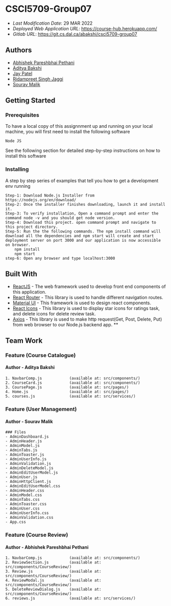 # CSCI5709-Group07

* *Last Modification Date*: 29 MAR 2022
* *Deployed Web Application URL*: <https://course-hub.herokuapp.com/>
* *Gitlab URL*: <https://git.cs.dal.ca/abakshi/csci5709-group07>

## Authors

* [Abhishek Pareshbhai Pethani](ab823206@dal.ca)
* [Aditya Bakshi](aditya.bakshi@dal.ca)
* [Jay Patel](jy439129@dal.ca)
* [Ridampreet Singh Jaggi](rd285404@dal.ca)
* [Sourav Malik](sr343164@dal.ca)


## Getting Started

### Prerequisites

To have a local copy of this assignnment up and running on your local machine, you will first need to install the following software

```
Node JS
```

See the following section for detailed step-by-step instructions on how to install this software 

### Installing

A step by step series of examples that tell you how to get a development env running

```
Step-1: Download Node.js Installer from https://nodejs.org/en/download/
Step-2: Once the installer finishes downloading, launch it and install it.
Step-3: To verify installation, Open a command prompt and enter the command node -v and you should get node version.
Step-4: Download this project. open command prompt and navigate to this project directory.
Step-5: Run the the following commands. The npm install command will download all the dependencies and npm start will create and start deployment server on port 3000 and our application is now accessible on browser.
    npm install
    npm start
step-6: Open any browser and type localhost:3000 
```

## Built With

* [ReactJS](https://reactjs.org/docs/getting-started.html) - The web framework used to develop front end components of this application.
* [React Router](https://v5.reactrouter.com/web/guides/quick-start) - This library is used to handle different navigation routes.
* [Material UI](https://mui.com/getting-started/installation/) - This framework is used to design react components.
* [React Icons](https://mui.com/components/icons/) - This library is used to display star icons for ratings task, and delete icons for delete review task.
* [Axios](https://axios-http.com/docs/intro) - This library is used to make http request(Get, Post, Delete, Put) from web browser to our Node.js backend app.
**

## Team Work

### Feature (Course Catalogue)
#### Author - Aditya Bakshi
```
1. NavbarComp.js    		(available at: src/components/)
2. CourseCard.js    		(available at: src/components/)
3. CoursePage.js        	(available at: src/pages/)
4. Home.js   		        (available at: src/pages/)
5. courses.js               (available at: src/services/)
```


### Feature (User Management)
#### Author - Sourav Malik
```
### Files
- AdminDashboard.js
- AdminHeader.js
- AdminModel.js
- AdminTabs.js
- AdminToaster.js
- AdminUserInfo.js
- AdminValidation.js
- AdminDeleteModel.js
- AdminEditUserModel.js
- AdminUser.js
- AdminHttpClient.js
- AdminEditUserModel.css
- AdminHeader.css
- AdminModel.css
- AdminTabs.css
- AdminToaster.css
- AdminUser.css
- AdminUserInfo.css
- AdminValidation.css
- App.css
```


### Feature (Course Review)
#### Author - Abhishek Pareshbhai Pethani
```
1. NavbarComp.js    		(available at: src/components/)
2. ReviewSection.js 		(available at: src/components/CourseReview/)
3. Review.js        		(available at: src/components/CourseReview/)
4. ReviewModal.js   		(available at: src/components/CourseReview/)
5. DeleteReviewDialog.js	(available at: src/components/CourseReview/)
6. reviews.js        		(available at: src/services/)
```



